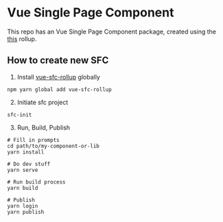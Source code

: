 # Vue Single Page Component

This repo has an Vue Single Page Component package, created using the [this](https://github.com/team-innovation/vue-sfc-rollup) rollup.


## How to create new SFC

1. Install [vue-sfc-rollup](https://www.npmjs.com/package/vue-sfc-rollup) globally

```shell
npm yarn global add vue-sfc-rollup
```

2. Initiate sfc project 

```shell
sfc-init
```

3. Run, Build, Publish

```shell
# Fill in prompts
cd path/to/my-component-or-lib
yarn install

# Do dev stuff
yarn serve

# Run build process
yarn build

# Publish
yarn login
yarn publish
```
